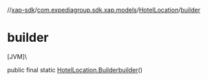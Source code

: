 //[xap-sdk](../../../index.md)/[com.expediagroup.sdk.xap.models](../index.md)/[HotelLocation](index.md)/[builder](builder.md)

# builder

[JVM]\

public final static [HotelLocation.Builder](-builder/index.md)[builder](builder.md)()
